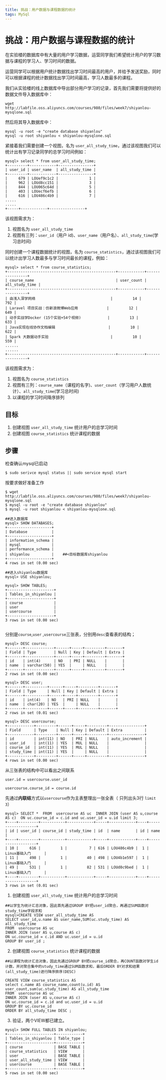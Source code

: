 ```yaml
---
title: 挑战：用户数据与课程数据的统计
tags: MySql
---
```




# 挑战：用户数据与课程数据的统计

在实验楼的数据库中有大量的用户学习数据，运营同学我们希望统计用户的学习数据与课程的学习人、学习时间的数据。

运营同学可以根据用户统计数据找出学习时间最高的用户，并给予发送奖励，同时可以根据课程的统计数据找出学习时间最高，学习人数最多的课程。

<!--more-->

我们从实验楼的线上数据库中导出部分用户学习的记录，首先我们需要将提供好的数据文件导入数据库中：

```shell
wget http://labfile.oss.aliyuncs.com/courses/980/files/week7/shiyanlou-mysqlone.sql
```

然后将其导入数据库中：

```mysq
mysql -u root -e "create database shiyanlou"
mysql -u root shiyanlou < shiyanlou-mysqlone.sql
```

紧接着我们需要创建一个视图，名为 `user_all_study_time`，通过该视图我们可以统计出有学习记录同学的总学习时间例如：

```mysql
mysql> select * from user_all_study_time;
+---------+------------+----------------+
| user_id | user_name  | all_study_time |
+---------+------------+----------------+
|     679 | LOUef9c1c2 |              1 |
|     962 | LOUd8cc151 |              3 |
|     844 | LOU065c64d |              5 |
|     403 | LOUecf6efb |              6 |
|     616 | LOU486c4b9 |              7 |
.....
.....
+-----+------------+----------------+
```

该视图需求为：

1. 视图名为 `user_all_study_time`
2. 视图有三列：`user_id`（用户 id)、`user_name`（用户名）、`all_study_time`(学习总时间)

同时创建一个课程数据统计的视图，名为 `course_statistics`，通过该视图我们可以统计出学习人数最多与学习时间最长的课程，例如：

```mysql
mysql> select * from course_statistics;
+-------------------------------------------------+------------+----------------+
| course_name                                     | user_count | all_study_time |
+-------------------------------------------------+------------+----------------+
| 由浅入深学网络                                  |         14 |            792 |
| Laravel 项目实战：仿新浪微博Web应用             |         12 |            649 |
| 动手实战学Docker (15个实验+54个视频)            |         13 |            633 |
| Java实现在线协作文档编辑                        |         10 |            622 |
| Spark 大数据动手实验                            |         10 |            559 |
......
......
+-------------------------------------------------+------------+----------------+
```

该视图需求为：

1. 视图名为 `course_statistics`
2. 视图有三列：`course_name`（课程的名字)、`user_count`（学习用户人数统计）、`all_study_time`(学习总时间)
3. 以课程的学习时间降序排列

## 目标

1. 创建视图 `user_all_study_time` 统计用户的总学习时间
2. 创建视图 `course_statistics` 统计课程的数据

## 步骤

检查确认mysql已启动

```shell
$ sudo serivce mysql status || sudo service mysql start
```

按要求做好准备工作

```shell
$ wget http://labfile.oss.aliyuncs.com/courses/980/files/week7/shiyanlou-mysqlone.sql
$ mysql -u root -e "create database shiyanlou"
$ mysql -u root shiyanlou < shiyanlou-mysqlone.sql
```

```
##进入数据库
mysql> SHOW DATABASES;
+--------------------+
| Database           |
+--------------------+
| information_schema |
| mysql              |
| performance_schema |
| shiyanlou          |    ##<目标数据库shiyanlou
+--------------------+
4 rows in set (0.00 sec)

##进入shiyanlou数据库
mysql> USE shiyanlou;

mysql> SHOW TABLES;
+---------------------+
| Tables_in_shiyanlou |
+---------------------+
| course              | 
| user                |
| usercourse          |
+---------------------+
3 rows in set (0.00 sec)


```

分别是`course`,`user` ,`usercourse`三张表，分别用`desc`查看表的结构；

```mysql
mysql> DESC course;
+-------+-------------+------+-----+---------+-------+
| Field | Type        | Null | Key | Default | Extra |
+-------+-------------+------+-----+---------+-------+
| id    | int(4)      | NO   | PRI | NULL    |       |
| name  | varchar(50) | YES  |     | NULL    |       |
+-------+-------------+------+-----+---------+-------+
2 rows in set (0.00 sec)

mysql> DESC user;
+-------+----------+------+-----+---------+-------+
| Field | Type     | Null | Key | Default | Extra |
+-------+----------+------+-----+---------+-------+
| id    | int(4)   | NO   | PRI | NULL    |       |
| name  | char(20) | YES  |     | NULL    |       |
+-------+----------+------+-----+---------+-------+
2 rows in set (0.01 sec)

mysql> DESC usercourse;
+------------+---------+------+-----+---------+----------------+
| Field      | Type    | Null | Key | Default | Extra          |
+------------+---------+------+-----+---------+----------------+
| id         | int(11) | NO   | PRI | NULL    | auto_increment |
| user_id    | int(11) | YES  | MUL | NULL    |                |
| course_id  | int(11) | YES  | MUL | NULL    |                |
| study_time | int(11) | YES  |     | NULL    |                |
+------------+---------+------+-----+---------+----------------+
4 rows in set (0.00 sec)

```

从三张表的结构中可以看出之间联系

`user.id = usercourse.user_id`

`usercourse.course_id = course.id`

先通过**内联结**方式以`usercourse`作为主表整理出一张全表（ 只列出头3行 `limit 3`）

```mysql
mysql> SELECT *  FROM  usercourse AS uc  INNER JOIN (user AS u,course AS c)  ON uc.course_id = c.id and uc.user_id = u.id limit 3; 
+----+---------+-----------+------------+-----+------------+----+-------------------+
| id | user_id | course_id | study_time | id  | name       | id | name              |
+----+---------+-----------+------------+-----+------------+----+-------------------+
| 10 |     616 |         1 |          7 | 616 | LOU486c4b9 |  1 | Linux基础入门      |
| 11 |     498 |         1 |         40 | 498 | LOU4b1e597 |  1 | Linux基础入门      |
| 49 |     531 |         1 |         82 | 531 | LOUd0c9bed |  1 | Linux基础入门      |
+----+---------+-----------+------------+-----+------------+----+-------------------+
3 rows in set (0.01 sec)

```

1. 创建视图 `user_all_study_time` 统计用户的总学习时间

```mysql
##以学生为统计汇总对象，因此首先通过GROUP BY把user_id聚合，再通过SUM函数对study_time字段求和
mysql>CREATE VIEW user_all_study_time AS
SELECT user_id,u.name AS user_name,SUM(uc.study_time) AS all_study_time 
FROM  usercourse AS uc 
INNER JOIN (user AS u,course AS c) 
ON uc.course_id = c.id AND uc.user_id = u.id 
GROUP BY user_id ;
```

2. 创建视图 `course_statistics` 统计课程的数据

```mysql
##以课程为统计汇总对象，因此先通过GROUP BY把course_id聚合，再COUNT函数对学生id计数，并对聚合集中的study_time通过SUM函数求和，最后ORDER BY对求和结果(all_study_time)进行降序排序(DESC)

CREATE VIEW course_statistics AS 
select c.name AS course_name,count(u.id) AS user_count,sum(uc.study_time) AS all_study_time 
FROM  usercourse AS uc 
INNER JOIN (user AS u,course AS c) 
ON uc.course_id = c.id and uc.user_id = u.id 
GROUP BY uc.course_id 
ORDER BY all_study_time DESC ;
```

3. 验证，两个VIEW都已建立。

```mysql
mysql> SHOW FULL TABLES IN shiyanlou;
+---------------------+------------+
| Tables_in_shiyanlou | Table_type |
+---------------------+------------+
| course              | BASE TABLE |
| course_statistics   | VIEW       |
| user                | BASE TABLE |
| user_all_study_time | VIEW       |
| usercourse          | BASE TABLE |
+---------------------+------------+
5 rows in set (0.00 sec)

```

